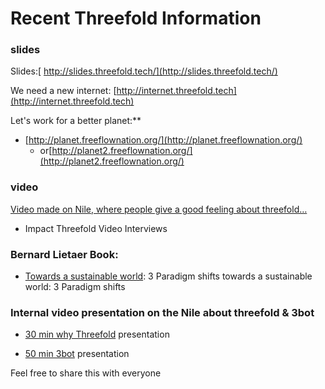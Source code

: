 # Recent Threefold Information 

### slides

Slides:[ http://slides.threefold.tech/](http://slides.threefold.tech/)

We need a new internet: [http://internet.threefold.tech](http://internet.threefold.tech)

Let's work for a better planet:**
- [http://planet.freeflownation.org/](http://planet.freeflownation.org/)
    - or[http://planet2.freeflownation.org/](http://planet2.freeflownation.org/)

### video

[Video made on Nile, where people give a good feeling about threefold…](https://vimeo.com/398733827) 

- Impact Threefold Video Interviews

### Bernard Lietaer Book: 

- [Towards a sustainable world](https://www.amazon.com/dp/3200065273/ref=cm_sw_su_dp): 3 Paradigm shifts towards a sustainable world: 3 Paradigm shifts

### Internal video presentation on the Nile about threefold & 3bot

- [30 min why Threefold](https://vimeo.com/398737507/815d6810aa) presentation 

- [50 min 3bot](https://vimeo.com/398735475) presentation

Feel free to share this with everyone

